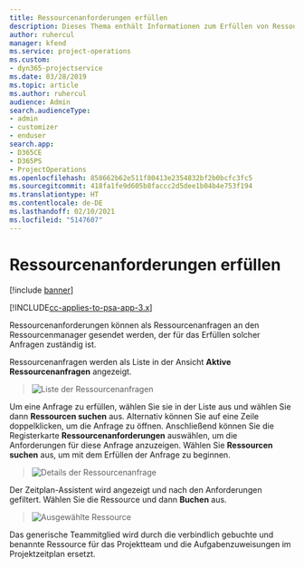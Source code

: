 ```yaml
---
title: Ressourcenanforderungen erfüllen
description: Dieses Thema enthält Informationen zum Erfüllen von Ressourcenanforderungen.
author: ruhercul
manager: kfend
ms.service: project-operations
ms.custom:
- dyn365-projectservice
ms.date: 03/28/2019
ms.topic: article
ms.author: ruhercul
audience: Admin
search.audienceType:
- admin
- customizer
- enduser
search.app:
- D365CE
- D365PS
- ProjectOperations
ms.openlocfilehash: 858662b62e511f80413e2354832bf2b0bcfc3fc5
ms.sourcegitcommit: 418fa1fe9d605b8faccc2d5dee1b04b4e753f194
ms.translationtype: HT
ms.contentlocale: de-DE
ms.lasthandoff: 02/10/2021
ms.locfileid: "5147607"
---
```

# <a name="fulfilling-resource-requests"></a>Ressourcenanforderungen erfüllen

[!include [banner](../includes/psa-now-project-operations.md)]

[!INCLUDE[cc-applies-to-psa-app-3.x](../includes/cc-applies-to-psa-app-3x.md)]

Ressourcenanforderungen können als Ressourcenanfragen an den Ressourcenmanager gesendet werden, der für das Erfüllen solcher Anfragen zuständig ist.

Ressourcenanfragen werden als Liste in der Ansicht **Aktive Ressourcenanfragen** angezeigt.

> ![Liste der Ressourcenanfragen](media/Resource-Management-image59.png)

Um eine Anfrage zu erfüllen, wählen Sie sie in der Liste aus und wählen Sie dann **Ressourcen suchen** aus. Alternativ können Sie auf eine Zeile doppelklicken, um die Anfrage zu öffnen. Anschließend können Sie die Registerkarte **Ressourcenanforderungen** auswählen, um die Anforderungen für diese Anfrage anzuzeigen. Wählen Sie **Ressourcen suchen** aus, um mit dem Erfüllen der Anfrage zu beginnen.

> ![Details der Ressourcenanfrage](media/Resource-Management-image60.png)

Der Zeitplan-Assistent wird angezeigt und nach den Anforderungen gefiltert. Wählen Sie die Ressource und dann **Buchen** aus.

> ![Ausgewählte Ressource](media/Resource-Management-image61.png)

Das generische Teammitglied wird durch die verbindlich gebuchte und benannte Ressource für das Projektteam und die Aufgabenzuweisungen im Projektzeitplan ersetzt.
